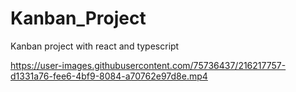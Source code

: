 # Kanban_Project
Kanban project with react and typescript





https://user-images.githubusercontent.com/75736437/216217757-d1331a76-fee6-4bf9-8084-a70762e97d8e.mp4

